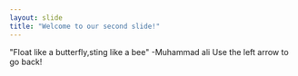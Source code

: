 ```yaml
---
layout: slide
title: "Welcome to our second slide!"
---
```

"Float like a butterfly,sting like a bee" -Muhammad ali
Use the left arrow to go back!
